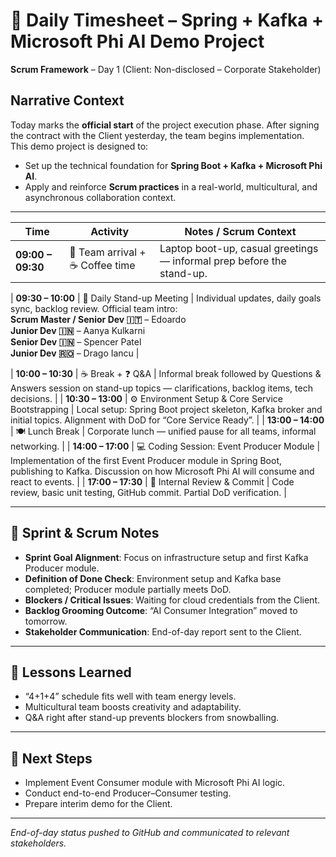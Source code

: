 # 📅 Daily Timesheet – Spring + Kafka + Microsoft Phi AI Demo Project
**Scrum Framework** – Day 1 (Client: Non-disclosed – Corporate Stakeholder)

## Narrative Context
Today marks the **official start** of the project execution phase. After signing the contract with the Client yesterday, the team begins implementation.  
This demo project is designed to:
- Set up the technical foundation for **Spring Boot + Kafka + Microsoft Phi AI**.
- Apply and reinforce **Scrum practices** in a real-world, multicultural, and asynchronous collaboration context.

---

| Time              | Activity                                          | Notes / Scrum Context                                                                                                                                                                                                                                                                                     |
| ----------------- | ------------------------------------------------- | --------------------------------------------------------------------------------------------------------------------------------------------------------------------------------------------------------------------------------------------------------------------------------------------------------- |
| **09:00 – 09:30** | 👋 Team arrival + ☕ Coffee time                   | Laptop boot-up, casual greetings — informal prep before the stand-up.                                                                                                                                                                                                                                     |

| **09:30 – 10:00** | 📢 Daily Stand-up Meeting | Individual updates, daily goals sync, backlog review. Official team intro:<br>**Scrum Master / Senior Dev 🇮🇹** – Edoardo<br>**Junior Dev 🇮🇳** – Aanya Kulkarni<br>**Senior Dev 🇮🇳** – Spencer Patel<br>**Junior Dev 🇷🇴** – Drago Iancu |

| **10:00 – 10:30** | ☕ Break + ❓ Q&A                                   | Informal break followed by Questions & Answers session on stand-up topics — clarifications, backlog items, tech decisions.                                                                                                                                                                                |
| **10:30 – 13:00** | ⚙️ Environment Setup & Core Service Bootstrapping | Local setup: Spring Boot project skeleton, Kafka broker and initial topics. Alignment with DoD for “Core Service Ready”.                                                                                                                                                                                  |
| **13:00 – 14:00** | 🍽 Lunch Break                                    | Corporate lunch — unified pause for all teams, informal networking.                                                                                                                                                                                                                                       |
| **14:00 – 17:00** | 💻 Coding Session: Event Producer Module          | Implementation of the first Event Producer module in Spring Boot, publishing to Kafka. Discussion on how Microsoft Phi AI will consume and react to events.                                                                                                                                               |
| **17:00 – 17:30** | 📝 Internal Review & Commit                       | Code review, basic unit testing, GitHub commit. Partial DoD verification.                                                                                                                                                                                                                                 |

---

## 📌 Sprint & Scrum Notes
- **Sprint Goal Alignment**: Focus on infrastructure setup and first Kafka Producer module.
- **Definition of Done Check**: Environment setup and Kafka base completed; Producer module partially meets DoD.
- **Blockers / Critical Issues**: Waiting for cloud credentials from the Client.
- **Backlog Grooming Outcome**: “AI Consumer Integration” moved to tomorrow.
- **Stakeholder Communication**: End-of-day report sent to the Client.

---

## 🧠 Lessons Learned
- “4+1+4” schedule fits well with team energy levels.
- Multicultural team boosts creativity and adaptability.
- Q&A right after stand-up prevents blockers from snowballing.

---

## 🚀 Next Steps
- Implement Event Consumer module with Microsoft Phi AI logic.
- Conduct end-to-end Producer–Consumer testing.
- Prepare interim demo for the Client.

---

*End-of-day status pushed to GitHub and communicated to relevant stakeholders.*
